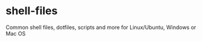 shell-files
===========

Common shell files, dotfiles, scripts and more for Linux/Ubuntu, Windows or Mac OS

